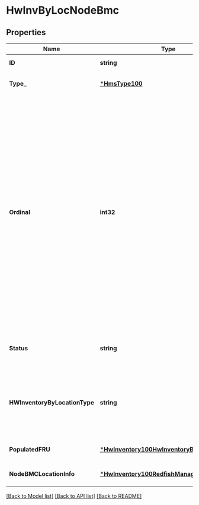 # HwInvByLocNodeBmc

## Properties
Name | Type | Description | Notes
------------ | ------------- | ------------- | -------------
**ID** | **string** |  | [default to null]
**Type_** | [***HmsType100**](HMSType.1.0.0.md) |  | [optional] [default to null]
**Ordinal** | **int32** | This is the normalized (from zero) index of the component location (e.g. slot number) when there are more than one.  This should match the last number in the xname in most cases (e.g. Ordinal 0 for node x0c0s0b0n0).  Note that Redfish may use a different value or naming scheme, but this is passed through via the *LocationInfo for the type of component. | [optional] [default to null]
**Status** | **string** | Populated or Empty - whether location is populated. | [optional] [default to null]
**HWInventoryByLocationType** | **string** | This is used as a discriminator to determine the additional HMS-type specific subtype that is returned. | [default to null]
**PopulatedFRU** | [***HwInventory100HwInventoryByFru**](HWInventory.1.0.0_HWInventoryByFRU.md) |  | [optional] [default to null]
**NodeBMCLocationInfo** | [***HwInventory100RedfishManagerLocationInfo**](HWInventory.1.0.0_RedfishManagerLocationInfo.md) |  | [optional] [default to null]

[[Back to Model list]](../README.md#documentation-for-models) [[Back to API list]](../README.md#documentation-for-api-endpoints) [[Back to README]](../README.md)

